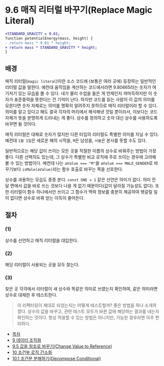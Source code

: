 # 9.6 매직 리터럴 바꾸기(Replace Magic Literal)
``` diff
+STANDARD_GRAVITY = 9.81;
function potentialEnergy(mass, height) {
- return mass * 9.81 * height;
+ return mass * STANDARD_GRAVITY * height;
}
```
## 배경
매직 리터럴(`magic literal`)이란 소스 코드에 (보통은 여러 곳에) 등장하는 일반적인 리터럴 값을 말한다. 예컨대 움직임을 계산하는 코드에서라면 9.80665라는 숫자가 여기저기 있는 모습을 볼 수 있다. 내가 물리 수업을 들은 게 언제인지 까마득하지만 이 숫자가 표준중력을 뜻한다는 건 기억이 난다. 하지만 코드를 읽는 사람이 이 값의 의미를 모른다면 숫자 자체로는 의미를 명확히 알려주지 못하므로 매직 리터럴이라 할 수 있다. 의미를 알고 있다고 해도 결국 각자의 머리에서 해석해낸 것일 뿐이라서, 이보다는 코드 자체가 뜻을 분명하게 드러내는 게 좋다. 상수를 정의하고 숫자 대신 상수를 사용하도록 바꾸면 될 것이다.

매직 리터럴은 대체로 숫자가 많지만 다른 타입의 리터럴도 특별한 의미를 지닐 수 있다. 예컨데 `1월 1일`은 새로운 해의 시작을, `M`은 남성을, `서울`은 본사를 뜻할 수도 있다.

일반적으로는 해당 값이 쓰이는 모든 곳을 적절한 이름의 상수로 바꿔주는 방법이 가장 좋다. 다른 선택지도 있는데, 그 상수가 특별한 비교 로직에 주로 쓰이는 경우에 고려해볼 수 있는 방법이다. 예컨데 나는 `aValue === "M"`을 `aValue === MALE_GENDER`로 바꾸기보다 `isMale(aValue)`라는 함수 호출로 바꾸는 쪽을 선호한다.

상수를 과용하는 모습도 종종 본다. `const ONE = 1` 같은 선언은 의미가 없다. 의미 전달 면에서 값을 바로 쓰는 것보다 나을 게 없기 때문이다(값이 달라질 가능성도 없다). 또한 리터럴이 함수 하나에서만 쓰이고 그 함수가 맥락 정보를 충분히 제공하여 헷갈릴 일이 없다면 상수로 바꿔 얻는 이득이 줄어든다.
## 절차
### (1)
상수를 선언하고 매직 리터럴을 대입한다.
### (2)
해당 리터럴이 사용되는 곳을 모두 찾는다.
### (3)
찾은 곳 각각에서 리터럴이 새 상수와 똑같은 의미로 쓰였는지 확인하여, 같은 의미라면 상수로 대체한 후 테스트한다.

> 이 리팩터링이 제대로 되었는지는 어떻게 테스트할까? 좋은 방법을 하나 소개하겠다. 상수의 값을 바꾸고, 관련 테스트 모두가 바뀐 값에 해당하는 결과를 내는지 확인하는 것이다. 항상 적용할 수 있는 방법은 아니지만, 가능한 경우라면 아주 편리하다.

- [목차](https://github.com/wonder13662/refactoring-v2/blob/writing)
- [9 데이터 조직화](https://github.com/wonder13662/refactoring-v2/blob/writing/chapter09)
- [9.5 값을 참조로 바꾸기(Change Value to Reference)](https://github.com/wonder13662/refactoring-v2/blob/writing/chapter09/9-5.md)
- [10 조건부 로직 간소화](https://github.com/wonder13662/refactoring-v2/blob/writing/chapter10)
- [10.1 조건문 분해하기(Decompose Conditional)](https://github.com/wonder13662/refactoring-v2/blob/writing/chapter10/10-1.md)
